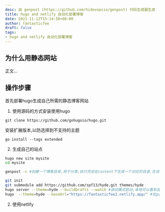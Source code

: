 ```yaml
---
desc: 由 genpost (https://github.com/hidevopsio/genpost) 代码生成器生成
title: hugo and netlify 自动化部署博客
date: 2021-11-12T15:14:50+08:00
author: fantasticfee
draft: false
tags:
- hugo and netlify 自动化部署博客
---
```


## 为什么用静态网站

正文...

## 操作步骤

首先部署hugo生成自己所需的静态博客网站

1. 使用源码的方式安装使用hugo

`git clone https://github.com/gohugoio/hugo.git`

安装扩展版本,以防选择到不支持的主题

```
go install --tags extended
```

2. 生成自己的站点

```bash
hugo new site mysite
cd mysite

genpost -c #创建一个博客目录,用于分类;执行完会在content下生成一个对应的目录,在该目录下还有一个_index文件生成,这里可以参考hugo 的section部分,用于分类文章

git init
git submodule add https://github.com/spf13/hyde.git themes/hyde
hugo server --theme=hyde --buildDrafts --watch #调试模式启动,本地可以看到自己的网站
hugo  --theme=hyde --baseUrl="https://fantasticfee2.netlify.app/" #在public目录下生成对应的静态文件,用于后续的部署
```

2. 使用netlify